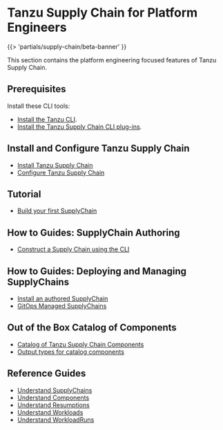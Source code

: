# Tanzu Supply Chain for Platform Engineers

{{> 'partials/supply-chain/beta-banner' }}

This section contains the platform engineering focused features of Tanzu Supply Chain.

## Prerequisites

Install these CLI tools:

- [Install the Tanzu CLI](../../install-tanzu-cli.hbs.md#install-cli).
- [Install the Tanzu Supply Chain CLI plug-ins](./how-to/install-the-cli.hbs.md).

## Install and Configure Tanzu Supply Chain

- [Install Tanzu Supply Chain](./how-to/installing-supply-chain/about.hbs.md)
- [Configure Tanzu Supply Chain](./how-to/installing-supply-chain/post-install-configuration.hbs.md)

## Tutorial

- [Build your first SupplyChain](./tutorials/my-first-supply-chain.hbs.md)

## How to Guides: SupplyChain Authoring

- [Construct a Supply Chain using the CLI](./how-to/supply-chain-authoring/construct-with-cli.hbs.md)

## How to Guides: Deploying and Managing SupplyChains

- [Install an authored SupplyChain](./how-to/deploying-supply-chains/install.hbs.md)
- [GitOps Managed SupplyChains](./how-to/deploying-supply-chains/gitops-managed.hbs.md)

## Out of the Box Catalog of Components

- [Catalog of Tanzu Supply Chain Components](./../reference/catalog/about.hbs.md)
- [Output types for catalog components](./../reference/catalog/output-types.hbs.md)

## Reference Guides

- [Understand SupplyChains](./explanation/supply-chains.hbs.md)
- [Understand Components](./explanation/components.hbs.md)
- [Understand Resumptions](./explanation/resumptions.hbs.md)
- [Understand Workloads](./explanation/workloads.hbs.md)
- [Understand WorkloadRuns](./explanation/workload-runs.hbs.md)

